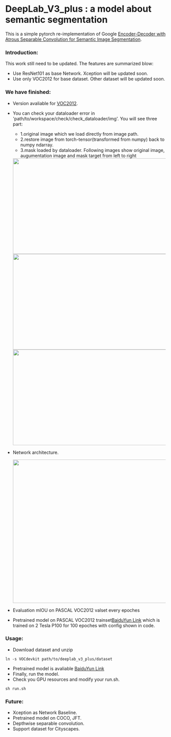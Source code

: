 # DeepLab_V3_plus : a model about semantic segmentation
This is a simple pytorch re-implementation of Google [Encoder-Decoder with Atrous Separable Convolution for Semantic Image Segmentation](https://arxiv.org/pdf/1802.02611.pdf).

### Introduction:
This work still need to be updated.
The features are summarized blow:
+ Use ResNet101 as base Network. Xception will be updated soon.
+ Use only VOC2012 for base dataset. Other dataset will be updated soon.


### We have finished:
+ Version avaliable for [VOC2012](http://host.robots.ox.ac.uk/pascal/VOC/voc2012/).
+ You can check your dataloader error in 'path/to/workspace/check/check_dataloader/img'.
  You will see three part:
  + 1.original image which we load directly from image path.
  + 2.restore image from torch-tensor(transformed from numpy) back to numpy ndarray.
  + 3.mask loaded by dataloader.
  Following images show original image, augumentation image and mask target from left to right 
  <div align=left><img width="900" height="300" src="https://github.com/songdejia/DeepLab_v3_plus_pytorch/blob/master/screenshot/combine1.jpg"/></div>
  <div align=left><img width="900" height="300" src="https://github.com/songdejia/DeepLab_v3_plus_pytorch/blob/master/screenshot/combine2.jpg"/></div>
  <div align=left><img width="900" height="300" src="https://github.com/songdejia/DeepLab_v3_plus_pytorch/blob/master/screenshot/combine3.jpg"/></div>

+ Network architecture.
  <div align=left><img width="800" height="450" src="https://github.com/songdejia/DeepLab_v3_plus_pytorch/blob/master/screenshot/network.jpg"/></div>
  
+ Evaluation mIOU on PASCAL VOC2012 valset every epoches 
+ Pretrained model on PASCAL VOC2012 trainset[BaiduYun Link](https://pan.baidu.com/s/1g75wjmnUkIDCml2S1IeDgA)
  which is trained on 2 Tesla P100 for 100 epoches with config shown in code. 

### Usage:
+ Download dataset and unzip
```
ln -s VOCdevkit path/to/deeplab_v3_plus/dataset
```
+ Pretrained model is avaliable [BaiduYun Link](https://pan.baidu.com/s/1g75wjmnUkIDCml2S1IeDgA)
+ Finally, run the model.
+ Check you GPU resources and modify your run.sh. 
```
sh run.sh
```

### Future:
+ Xception as Network Baseline.
+ Pretrained model on COCO, JFT.
+ Depthwise separable convolution.
+ Support dataset for Cityscapes.


  
